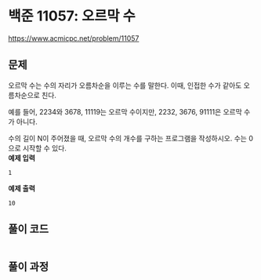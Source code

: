 # 백준 11057: 오르막 수

https://www.acmicpc.net/problem/11057

## 문제

오르막 수는 수의 자리가 오름차순을 이루는 수를 말한다. 이때, 인접한 수가 같아도 오름차순으로 친다.

예를 들어, 2234와 3678, 11119는 오르막 수이지만, 2232, 3676, 91111은 오르막 수가 아니다.

수의 길이 N이 주어졌을 때, 오르막 수의 개수를 구하는 프로그램을 작성하시오. 수는 0으로 시작할 수 있다.  
**예제 입력**

```
1
```

**예제 출력**

```
10
```

## 풀이 코드

```python

```

## 풀이 과정
